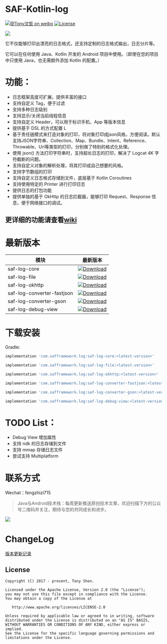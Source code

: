# SAF-Kotlin-log

[![@Tony沈哲 on weibo](https://img.shields.io/badge/weibo-%40Tony%E6%B2%88%E5%93%B2-blue.svg)](http://www.weibo.com/fengzhizi715)
[![License](https://img.shields.io/badge/license-Apache%202-lightgrey.svg)](https://www.apache.org/licenses/LICENSE-2.0.html)

![](logo.JPG)

它不仅能够打印出漂亮的日志格式，还支持定制的日志格式输出，日志分片等。

它可以在任何使用 Java、Kotlin 开发的 Android 项目中使用。（即使在您的项目中只使用 Java，也无需额外添加 Kotlin 的配置。）

# 功能：

* 日志框架高度可扩展，提供丰富的接口
* 支持自定义 Tag，便于过滤
* 支持多种日志级别
* 支持显示/关闭当前线程信息
* 支持自定义 Header，可以用于标识手机、App 等版本信息
* 提供基于 DSL 的方式配置 L
* 基于责任链模式来打造对象的打印，将对象打印成json风格，方便阅读。默认支持JSON字符串、Collection、Map、Bundle、Intent、Reference、Throwable、Uri等类型的打印，分别做了特别的格式化处理。
* 使用 json() 方法打印字符串时，支持超长日志的打印，解决了 Logcat 4K 字符截断的问题。
* 支持自定义对象的解析处理，将其打印成自己想要的风格。
* 支持字节数组的打印
* 支持自定义日志格式存储到文件，底层基于 Kotlin Coroutines
* 支持使用特定的 Printer 进行打印日志
* 提供日志的打包功能
* 提供单独的基于 OkHttp 的日志拦截器，能够打印 Request、Response 信息，便于网络接口的调试。

## 更详细的功能请查看[wiki](https://github.com/fengzhizi715/SAF-Kotlin-log/wiki)

# 最新版本

模块|最新版本
---|:-------------:
saf-log-core|[ ![Download](https://api.bintray.com/packages/fengzhizi715/maven/saf-log-core/images/download.svg) ](https://bintray.com/fengzhizi715/maven/saf-log-core/_latestVersion)
saf-log-file|[ ![Download](https://api.bintray.com/packages/fengzhizi715/maven/saf-log-file/images/download.svg) ](https://bintray.com/fengzhizi715/maven/saf-log-file/_latestVersion)
saf-log-okhttp|[ ![Download](https://api.bintray.com/packages/fengzhizi715/maven/saf-log-okhttp/images/download.svg) ](https://bintray.com/fengzhizi715/maven/saf-log-okhttp/_latestVersion)
saf-log-converter-fastjson|[ ![Download](https://api.bintray.com/packages/fengzhizi715/maven/saf-log-converter-fastjson/images/download.svg) ](https://bintray.com/fengzhizi715/maven/saf-log-converter-fastjson/_latestVersion)
saf-log-converter-gson|[ ![Download](https://api.bintray.com/packages/fengzhizi715/maven/saf-log-converter-gson/images/download.svg) ](https://bintray.com/fengzhizi715/maven/saf-log-converter-gson/_latestVersion)
saf-log-debug-view|[ ![Download](https://api.bintray.com/packages/fengzhizi715/maven/saf-log-debug-view/images/download.svg) ](https://bintray.com/fengzhizi715/maven/saf-log-debug-view/_latestVersion)

# 下载安装

Gradle:

```groovy
implementation 'com.safframework.log:saf-log-core:<latest-version>'
```

```groovy
implementation 'com.safframework.log:saf-log-file:<latest-version>'
```

```groovy
implementation 'com.safframework.log:saf-log-okhttp:<latest-version>'
```

```groovy
implementation 'com.safframework.log:saf-log-converter-fastjson:<latest-version>'
```

```groovy
implementation 'com.safframework.log:saf-log-converter-gson:<latest-version>'
```

```groovy
implementation 'com.safframework.log:saf-log-debug-view:<latest-version>'
```


# TODO List：

* Debug View 增加属性
* 支持 ndk 的日志存储到文件
* 支持 mmap 存储日志文件
* 尝试支持 Multiplatform


联系方式
===

Wechat：fengzhizi715


> Java与Android技术栈：每周更新推送原创技术文章，欢迎扫描下方的公众号二维码并关注，期待与您的共同成长和进步。

![](https://github.com/fengzhizi715/NetDiscovery/blob/master/images/gzh.jpeg)


ChangeLog
===
[版本更新记录](CHANGELOG.md)

License
-------

    Copyright (C) 2017 - present, Tony Shen.

    Licensed under the Apache License, Version 2.0 (the "License");
    you may not use this file except in compliance with the License.
    You may obtain a copy of the License at

       http://www.apache.org/licenses/LICENSE-2.0

    Unless required by applicable law or agreed to in writing, software
    distributed under the License is distributed on an "AS IS" BASIS,
    WITHOUT WARRANTIES OR CONDITIONS OF ANY KIND, either express or implied.
    See the License for the specific language governing permissions and
    limitations under the License.
